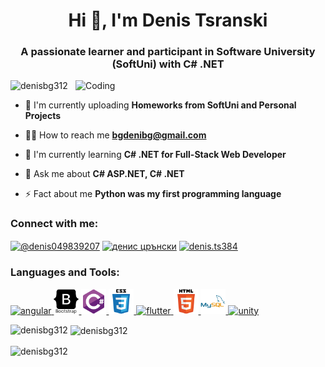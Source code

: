 <h1 align="center">Hi 👋, I'm Denis Tsranski</h1>
<h3 align="center">A passionate learner and participant in Software University (SoftUni) with C# .NET</h3>
<img align="right" alt="Coding" width="400" src="https://cdn.dribbble.com/users/1162077/screenshots/3848914/programmer.gif">

<p align="left"> <img src="https://komarev.com/ghpvc/?username=denisbg312&label=Profile%20views&color=0e75b6&style=flat" alt="denisbg312" /> </p>

- 🔭 I'm currently uploading **Homeworks from SoftUni and Personal Projects**

- 👨‍💻 How to reach me **bgdenibg@gmail.com**

- 📖 I'm currently learning **C# .NET for Full-Stack Web Developer**

- 💬 Ask me about **C# ASP.NET, C# .NET**

- ⚡ Fact about me **Python was my first programming language**

<h3 align="left">Connect with me:</h3>
<p align="left">
<a href="https://twitter.com/@denis049839207" target="blank"><img align="center" src="https://raw.githubusercontent.com/rahuldkjain/github-profile-readme-generator/master/src/images/icons/Social/twitter.svg" alt="@denis049839207" height="30" width="40" /></a>
<a href="https://fb.com/denis.nedkov.3" target="blank"><img align="center" src="https://raw.githubusercontent.com/rahuldkjain/github-profile-readme-generator/master/src/images/icons/Social/facebook.svg" alt="денис црънски" height="30" width="40" /></a>
<a href="https://instagram.com/denis.ts384" target="blank"><img align="center" src="https://raw.githubusercontent.com/rahuldkjain/github-profile-readme-generator/master/src/images/icons/Social/instagram.svg" alt="denis.ts384" height="30" width="40" /></a>
</p>

<h3 align="left">Languages and Tools:</h3>
<p align="left"> <a href="https://angular.io" target="_blank" rel="noreferrer"> <img src="https://angular.io/assets/images/logos/angular/angular.svg" alt="angular" width="40" height="40"/> </a> <a href="https://getbootstrap.com" target="_blank" rel="noreferrer"> <img src="https://raw.githubusercontent.com/devicons/devicon/master/icons/bootstrap/bootstrap-plain-wordmark.svg" alt="bootstrap" width="40" height="40"/> </a> <a href="https://www.w3schools.com/cs/" target="_blank" rel="noreferrer"> <img src="https://raw.githubusercontent.com/devicons/devicon/master/icons/csharp/csharp-original.svg" alt="csharp" width="40" height="40"/> </a> <a href="https://www.w3schools.com/css/" target="_blank" rel="noreferrer"> <img src="https://raw.githubusercontent.com/devicons/devicon/master/icons/css3/css3-original-wordmark.svg" alt="css3" width="40" height="40"/> </a> <a href="https://flutter.dev" target="_blank" rel="noreferrer"> <img src="https://www.vectorlogo.zone/logos/flutterio/flutterio-icon.svg" alt="flutter" width="40" height="40"/> </a> <a href="https://www.w3.org/html/" target="_blank" rel="noreferrer"> <img src="https://raw.githubusercontent.com/devicons/devicon/master/icons/html5/html5-original-wordmark.svg" alt="html5" width="40" height="40"/> </a> <a href="https://www.mysql.com/" target="_blank" rel="noreferrer"> <img src="https://raw.githubusercontent.com/devicons/devicon/master/icons/mysql/mysql-original-wordmark.svg" alt="mysql" width="40" height="40"/> </a> <a href="https://unity.com/" target="_blank" rel="noreferrer"> <img src="https://www.vectorlogo.zone/logos/unity3d/unity3d-icon.svg" alt="unity" width="40" height="40"/> </a> </p>

<p><img align="left" src="https://github-readme-stats.vercel.app/api/top-langs?username=denisbg312&show_icons=true&locale=en&layout=compact" alt="denisbg312" /></p>

<p>&nbsp;<img align="center" src="https://github-readme-stats.vercel.app/api?username=denisbg312&show_icons=true&locale=en" alt="denisbg312" /></p>

<p><img align="center" src="https://github-readme-streak-stats.herokuapp.com/?user=denisbg312&" alt="denisbg312" /></p>
